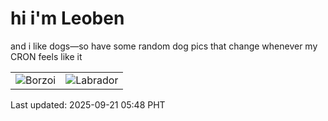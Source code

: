 # hi i'm Leoben

and i like dogs—so have some random dog pics that change whenever my CRON feels like it

|  |  |
|--------|----------|
| ![Borzoi](https://random-dog-vercel.vercel.app/api/random-borzoi?v=1758404894) | ![Labrador](https://random-dog-vercel.vercel.app/api/random-labrador?v=1758404894) |

Last updated: 2025-09-21 05:48 PHT
